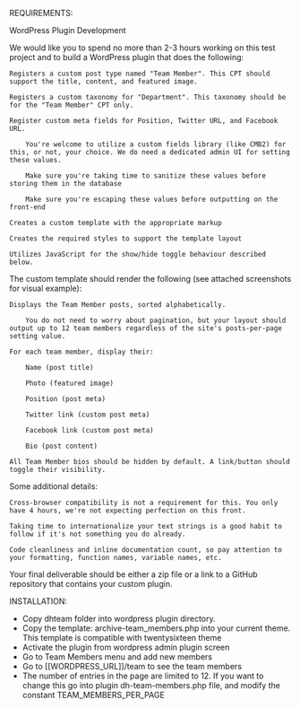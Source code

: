 REQUIREMENTS:

WordPress Plugin Development

We would like you to spend no more than 2-3 hours working on this test project and to build a WordPress plugin that does the following:

    Registers a custom post type named "Team Member". This CPT should support the title, content, and featured image.

    Registers a custom taxonomy for "Department". This taxonomy should be for the "Team Member" CPT only.

    Register custom meta fields for Position, Twitter URL, and Facebook URL.

        You're welcome to utilize a custom fields library (like CMB2) for this, or not, your choice. We do need a dedicated admin UI for setting these values.

        Make sure you're taking time to sanitize these values before storing them in the database

        Make sure you're escaping these values before outputting on the front-end 

    Creates a custom template with the appropriate markup

    Creates the required styles to support the template layout

    Utilizes JavaScript for the show/hide toggle behaviour described below.


The custom template should render the following (see attached screenshots for visual example):

    Displays the Team Member posts, sorted alphabetically.

        You do not need to worry about pagination, but your layout should output up to 12 team members regardless of the site's posts-per-page setting value.

    For each team member, display their:

        Name (post title)

        Photo (featured image)

        Position (post meta)

        Twitter link (custom post meta)

        Facebook link (custom post meta)

        Bio (post content)

    All Team Member bios should be hidden by default. A link/button should toggle their visibility.


Some additional details:

    Cross-browser compatibility is not a requirement for this. You only have 4 hours, we're not expecting perfection on this front.

    Taking time to internationalize your text strings is a good habit to follow if it's not something you do already.

    Code cleanliness and inline documentation count, so pay attention to your formatting, function names, variable names, etc.

Your final deliverable should be either a zip file or a link to a GitHub repository that contains your custom plugin.

INSTALLATION:

- Copy dhteam folder into wordpress plugin directory.
- Copy the template: archive-team_members.php into your current theme. This template is compatible with twentysixteen theme
- Activate the plugin from wordpress admin plugin screen
- Go to Team Members menu and add new members
- Go to [[WORDPRESS_URL]]/team to see the team members
- The number of entries in the page are limited to 12. If you want to change this go into plugin dh-team-members.php file, and modify the constant TEAM_MEMBERS_PER_PAGE

